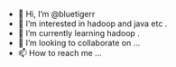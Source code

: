 - 👋 Hi, I’m @bluetigerr
- 👀 I’m interested in hadoop and java etc .
- 🌱 I’m currently learning hadoop .
- 💞️ I’m looking to collaborate on ...
- 📫 How to reach me ...

<!---
bluetigerr/bluetigerr is a ✨ special ✨ repository because its `README.md` (this file) appears on your GitHub profile.
You can click the Preview link to take a look at your changes.
--->
